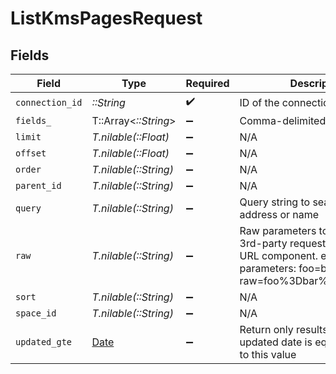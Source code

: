 # ListKmsPagesRequest


## Fields

| Field                                                                                                                                            | Type                                                                                                                                             | Required                                                                                                                                         | Description                                                                                                                                      |
| ------------------------------------------------------------------------------------------------------------------------------------------------ | ------------------------------------------------------------------------------------------------------------------------------------------------ | ------------------------------------------------------------------------------------------------------------------------------------------------ | ------------------------------------------------------------------------------------------------------------------------------------------------ |
| `connection_id`                                                                                                                                  | *::String*                                                                                                                                       | :heavy_check_mark:                                                                                                                               | ID of the connection                                                                                                                             |
| `fields_`                                                                                                                                        | T::Array<*::String*>                                                                                                                             | :heavy_minus_sign:                                                                                                                               | Comma-delimited fields to return                                                                                                                 |
| `limit`                                                                                                                                          | *T.nilable(::Float)*                                                                                                                             | :heavy_minus_sign:                                                                                                                               | N/A                                                                                                                                              |
| `offset`                                                                                                                                         | *T.nilable(::Float)*                                                                                                                             | :heavy_minus_sign:                                                                                                                               | N/A                                                                                                                                              |
| `order`                                                                                                                                          | *T.nilable(::String)*                                                                                                                            | :heavy_minus_sign:                                                                                                                               | N/A                                                                                                                                              |
| `parent_id`                                                                                                                                      | *T.nilable(::String)*                                                                                                                            | :heavy_minus_sign:                                                                                                                               | N/A                                                                                                                                              |
| `query`                                                                                                                                          | *T.nilable(::String)*                                                                                                                            | :heavy_minus_sign:                                                                                                                               | Query string to search. eg. email address or name                                                                                                |
| `raw`                                                                                                                                            | *T.nilable(::String)*                                                                                                                            | :heavy_minus_sign:                                                                                                                               | Raw parameters to include in the 3rd-party request. Encoded as a URL component. eg. raw parameters: foo=bar&zoo=bar -> raw=foo%3Dbar%26zoo%3Dbar |
| `sort`                                                                                                                                           | *T.nilable(::String)*                                                                                                                            | :heavy_minus_sign:                                                                                                                               | N/A                                                                                                                                              |
| `space_id`                                                                                                                                       | *T.nilable(::String)*                                                                                                                            | :heavy_minus_sign:                                                                                                                               | N/A                                                                                                                                              |
| `updated_gte`                                                                                                                                    | [Date](https://ruby-doc.org/stdlib-2.6.1/libdoc/date/rdoc/Date.html)                                                                             | :heavy_minus_sign:                                                                                                                               | Return only results whose updated date is equal or greater to this value                                                                         |